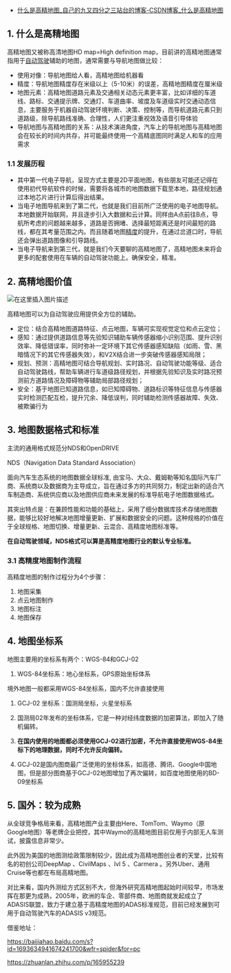 - [什么是高精地图_自己的九又四分之三站台的博客-CSDN博客_什么是高精地图](https://qlygmwcx.blog.csdn.net/article/details/121377577?spm=1001.2101.3001.6650.7&utm_medium=distribute.pc_relevant.none-task-blog-2~default~BlogCommendFromBaidu~Rate-7.pc_relevant_paycolumn_v3&depth_1-utm_source=distribute.pc_relevant.none-task-blog-2~default~BlogCommendFromBaidu~Rate-7.pc_relevant_paycolumn_v3&utm_relevant_index=12)

## 1. 什么是高精地图

高精地图又被称高清地图HD map=High definition map，目前讲的高精地图通常指用于[自动驾驶](https://so.csdn.net/so/search?q=自动驾驶&spm=1001.2101.3001.7020)辅助的地图，通常需要与导航地图做比较：

- 使用对像：导航地图给人看，高精地图给机器看
- 精度：导航地图精度存在米级以上（5-10米）的误差，高精地图精度在厘米级
- 地图元素：高精地图道路元素及交通相关动态元素更丰富，比如详细的车道线、路标、交通提示牌、交通灯、车道曲率、坡度及车道级实时交通动态信息，主要服务于机器自动驾驶环境判断、决策、控制等，而导航道路元素只到道路级，除导航路线准确、合理性，人们更注重视效及语音引导体验
- 导航地图与高精地图的关系：从技术演进角度，汽车上的导航地图与高精地图会在较长的时间内共存，并可能最终使用一个高精底图同时满足人和车的应用需求

### 1.1 发展历程

- 其中第一代电子导航，呈现方式主要是2D平面地图，有些朋友可能还记得在使用初代导航软件的时候，需要将各城市的地图数据下载至本地，路径规划通过本地芯片进行计算后得出结果。
- 当电子地图导航来到了第二代，也就是我们目前所广泛使用的电子地图导航。本地数据开始联网，并且逐步引入大数据和云计算。同样由A点前往B点，导航所考虑的问题越来越多，道路是否拥堵、选择最短距离还是时间最短的路线，都在其考量范围之内。而且随着地图[精度](https://so.csdn.net/so/search?q=精度&spm=1001.2101.3001.7020)的提升，在通过岔道口时，导航还会弹出道路图像和引导路线。
- 当电子导航来到第三代，就是我们今天要聊的高精地图了，高精地图未来将会更多的配套使用在车辆的自动驾驶功能上。确保安全，精准。

## 2. 高精地图价值

![在这里插入图片描述](https://img-blog.csdnimg.cn/dec026c4f8d74c4ea7f60105c76a6aa9.jpg?x-oss-process=image/watermark,type_ZHJvaWRzYW5zZmFsbGJhY2s,shadow_50,text_Q1NETiBA5oS_5L2g6LWw5Ye65Y2K55Sf,size_20,color_FFFFFF,t_70,g_se,x_16#pic_center)

高精地图可以为自动驾驶应用提供全方位的辅助。

- 定位：结合高精地图道路特征、点云地图，车辆可实现视觉定位和点云定位；
- 感知：通过提供道路信息等先验知识辅助车辆传感器缩小识别范围、提升识别效率、降低错误率，同时弥补一定环境下其它传感器感知缺陷（如雨、雪、黑暗情况下的其它传感器失效），和V2X结合进一步突破传感器感知局限；
- 规划、预测：高精地图可结合导航规划、实时路况、自动驾驶功能等级、适合自动驾驶路线，帮助车辆进行车道级路径规划，并根据先验知识及实时路况预测前方道路情况及障碍物等辅助局部路径规划；
- 安全：基于地图已知道路信息，如已知障碍物、道路标识等特征信息与传感器实时检测匹配互检，提升冗余、降低误判，同时辅助检测传感器故障、失效、被欺骗行为

## 3. 地图数据格式和标准

主流的通用格式规范分NDS和OpenDRIVE

NDS（Navigation Data Standard Association）

面向汽车生态系统的地图数据全球标准, 由宝马、大众、戴姆勒等知名国际汽车厂商、系统商以及数据商为主导成立，旨在通过多方的共同努力，制定出新的适合汽车制造商、系统供应商以及地图供应商未来发展的标准导航电子地图数据格式。

其突出特点是：在兼顾性能和功能的基础上，采用了细分数据库技术存储地图数据，能够比较好地解决地图增量更新、扩展和数据安全的问题。这种规格的价值在于全球规格、地图切换、增量更新、云混合、高精度地图标准等。

**在自动驾驶领域，NDS格式可以算是高精度地图行业的默认专业标准。**

### 3.1 高精度地图制作流程

高精度地图的制作过程分为4个步骤：

1. 地图采集
2. 点云地图制作
3. 地图标注
4. 地图保存

## 4. 地图坐标系

地图主要用的坐标系有两个：WGS-84和GCJ-02

1. WGS-84坐标系：地心坐标系，GPS原始坐标体系

境外地图一般都采用WGS-84坐标系，国内不允许直接使用

1. GCJ-02 坐标系：国测局坐标，火星坐标系

1. 国测局02年发布的坐标体系，它是一种对经纬度数据的加密算法，即加入了随机偏转。
2. **在国内使用的地图都必须使用GCJ-02进行加密，不允许直接使用WGS-84坐标下的地理数据，同时不允许反向偏转。**
3. GCJ-02是国内图商最广泛使用的坐标体系，如高德、腾讯、Google中国地图，但是部分图商基于GCJ-02地图增加了再次偏转，如百度地图使用的BD-09坐标系

## 5. 国外：较为成熟

从全球竞争格局来看，高精地图产业主要由Here、TomTom、Waymo（原Google地图）等老牌企业把控，其中Waymo的高精地图目前仅用于内部无人车测试，披露信息非常少。

此外因为美国的地图测绘政策限制较少，因此成为高精地图创业者的天堂，比较有名的初创公司DeepMap 、CivilMaps 、lvl 5 、Carmera 。另外Uber、通用Cruise等也都在布局高精地图。

对比来看，国内外测绘方式区别不大，但海外研究高精地图起始时间较早，市场发挥在那更为成熟，2005年，欧洲的车企、零部件商、地图商就发起成立了ADASIS联盟，致力于建立基于高精度地图的ADAS标准规范，目前已经发展到可用于自动驾驶汽车的ADASIS v3规范。

借鉴地址：

https://baijiahao.baidu.com/s?id=1693634941674241700&wfr=spider&for=pc

https://zhuanlan.zhihu.com/p/165955239